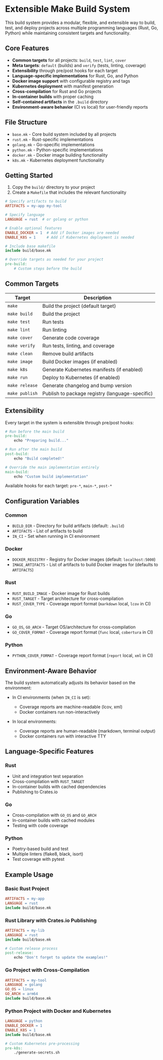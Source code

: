 # Extensible Make Build System

This build system provides a modular, flexible, and extensible way to build, test, and deploy projects across multiple programming languages (Rust, Go, Python) while maintaining consistent targets and functionality.

## Core Features

- **Common targets** for all projects: `build`, `test`, `lint`, `cover`
- **Meta targets**: `default` (builds) and `verify` (tests, linting, coverage)
- **Extensibility** through pre/post hooks for each target
- **Language-specific implementations** for Rust, Go, and Python
- **Docker image support** with configurable registry and tags
- **Kubernetes deployment** with manifest generation
- **Cross-compilation** for Rust and Go projects
- **In-container builds** with proper caching
- **Self-contained artifacts** in the `.build` directory
- **Environment-aware behavior** (CI vs local) for user-friendly reports

## File Structure

- `base.mk` - Core build system included by all projects
- `rust.mk` - Rust-specific implementations
- `golang.mk` - Go-specific implementations
- `python.mk` - Python-specific implementations
- `docker.mk` - Docker image building functionality
- `k8s.mk` - Kubernetes deployment functionality

## Getting Started

1. Copy the `build/` directory to your project
2. Create a `Makefile` that includes the relevant functionality

```makefile
# Specify artifacts to build
ARTIFACTS = my-app my-tool

# Specify language
LANGUAGE = rust  # or golang or python

# Enable optional features
ENABLE_DOCKER = 1  # Add if Docker images are needed
ENABLE_K8S = 1     # Add if Kubernetes deployment is needed

# Include base makefile
include build/base.mk

# Override targets as needed for your project
pre-build:
    # Custom steps before the build
```

## Common Targets

| Target | Description |
|--------|-------------|
| `make` | Build the project (default target) |
| `make build` | Build the project |
| `make test` | Run tests |
| `make lint` | Run linting |
| `make cover` | Generate code coverage |
| `make verify` | Run tests, linting, and coverage |
| `make clean` | Remove build artifacts |
| `make image` | Build Docker images (if enabled) |
| `make k8s` | Generate Kubernetes manifests (if enabled) |
| `make run` | Deploy to Kubernetes (if enabled) |
| `make release` | Generate changelog and bump version |
| `make publish` | Publish to package registry (language-specific) |

## Extensibility

Every target in the system is extensible through pre/post hooks:

```makefile
# Run before the main build
pre-build:
    echo "Preparing build..."

# Run after the main build
post-build:
    echo "Build completed!"

# Override the main implementation entirely
main-build:
    echo "Custom build implementation"
```

Available hooks for each target: `pre-*`, `main-*`, `post-*`

## Configuration Variables

### Common
- `BUILD_DIR` - Directory for build artifacts (default: `.build`)
- `ARTIFACTS` - List of artifacts to build
- `IN_CI` - Set when running in CI environment

### Docker
- `DOCKER_REGISTRY` - Registry for Docker images (default: `localhost:5000`)
- `IMAGE_ARTIFACTS` - List of artifacts to build Docker images for (defaults to `ARTIFACTS`)

### Rust
- `RUST_BUILD_IMAGE` - Docker image for Rust builds
- `RUST_TARGET` - Target architecture for cross-compilation
- `RUST_COVER_TYPE` - Coverage report format (`markdown` local, `lcov` in CI)

### Go
- `GO_OS`, `GO_ARCH` - Target OS/architecture for cross-compilation
- `GO_COVER_FORMAT` - Coverage report format (`func` local, `cobertura` in CI)

### Python
- `PYTHON_COVER_FORMAT` - Coverage report format (`report` local, `xml` in CI)

## Environment-Aware Behavior

The build system automatically adjusts its behavior based on the environment:

- In CI environments (when `IN_CI` is set):
  - Coverage reports are machine-readable (lcov, xml)
  - Docker containers run non-interactively

- In local environments:
  - Coverage reports are human-readable (markdown, terminal output)
  - Docker containers run with interactive TTY

## Language-Specific Features

### Rust
- Unit and integration test separation
- Cross-compilation with `RUST_TARGET`
- In-container builds with cached dependencies
- Publishing to Crates.io

### Go
- Cross-compilation with `GO_OS` and `GO_ARCH`
- In-container builds with cached modules
- Testing with code coverage

### Python
- Poetry-based build and test
- Multiple linters (flake8, black, isort)
- Test coverage with pytest

## Example Usage

### Basic Rust Project
```makefile
ARTIFACTS = my-app
LANGUAGE = rust
include build/base.mk
```

### Rust Library with Crates.io Publishing
```makefile
ARTIFACTS = my-lib
LANGUAGE = rust
include build/base.mk

# Custom release process
post-release:
    echo "Don't forget to update the examples!"
```

### Go Project with Cross-Compilation
```makefile
ARTIFACTS = my-tool
LANGUAGE = golang
GO_OS = linux
GO_ARCH = arm64
include build/base.mk
```

### Python Project with Docker and Kubernetes
```makefile
LANGUAGE = python
ENABLE_DOCKER = 1
ENABLE_K8S = 1
include build/base.mk

# Custom Kubernetes pre-processing
pre-k8s:
    ./generate-secrets.sh
```
